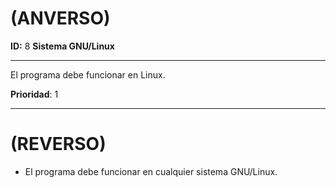 # (ANVERSO)
**ID:** 8 **Sistema GNU/Linux**

---
El programa debe funcionar en Linux.

**Prioridad**: 1

---
# (REVERSO)
* El programa debe funcionar en cualquier sistema GNU/Linux.
